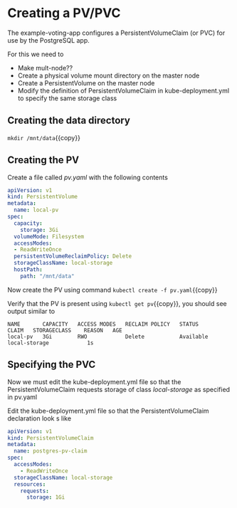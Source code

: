 
# Creating a PV/PVC

The example-voting-app configures a PersistentVolumeClaim (or PVC) for use by the PostgreSQL app.

For this we need to
- Make mult-node??
- Create a physical volume mount directory on the master node
- Create a PersistentVolume on the master node
- Modify the definition of PersistentVolumeClaim in kube-deployment.yml to specify the same storage class

## Creating the data directory

`mkdir /mnt/data`{{copy}}

## Creating the PV

Create a file called *pv.yaml* with the following contents

```yaml
apiVersion: v1
kind: PersistentVolume
metadata:
  name: local-pv
spec:
  capacity:
    storage: 3Gi
  volumeMode: Filesystem
  accessModes:
  - ReadWriteOnce
  persistentVolumeReclaimPolicy: Delete
  storageClassName: local-storage
  hostPath:
    path: "/mnt/data"
```

Now create the PV using command `kubectl create -f pv.yaml`{{copy}}

Verify that the PV is present using
`kubectl get pv`{{copy}},
you should see output similar to

```
NAME       CAPACITY   ACCESS MODES   RECLAIM POLICY   STATUS      CLAIM   STORAGECLASS    REASON   AGE
local-pv   3Gi        RWO            Delete           Available           local-storage            1s
```


## Specifying the PVC

Now we must edit the kube-deployment.yml file so that the PersistentVolumeClaim requests storage of class *local-storage* as specified in pv.yaml

Edit the kube-deployment.yml file so that the PersistentVolumeClaim declaration look s like

```yaml
apiVersion: v1
kind: PersistentVolumeClaim
metadata:
  name: postgres-pv-claim
spec:
  accessModes:
    - ReadWriteOnce
  storageClassName: local-storage
  resources:
    requests:
      storage: 1Gi
```




